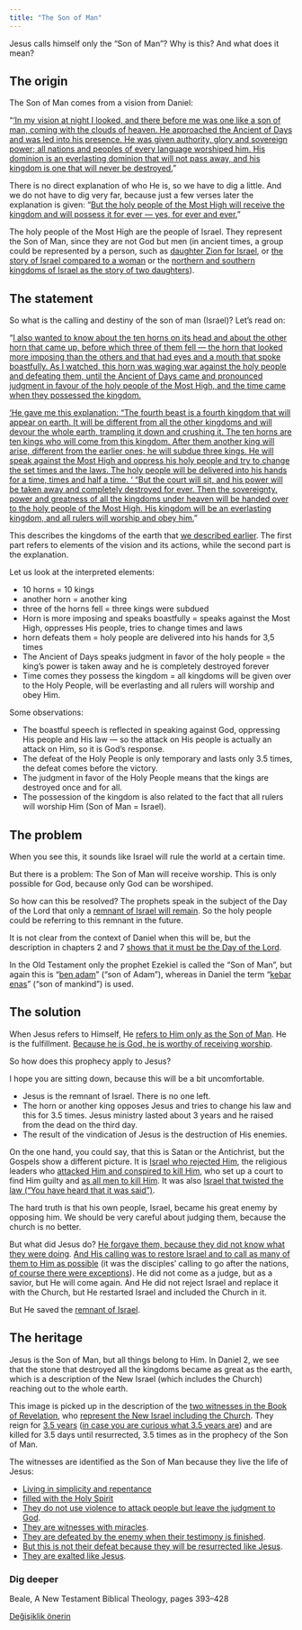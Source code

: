 ```yaml
---
title: "The Son of Man"
---
```



Jesus calls himself only the “Son of Man”? Why is this? And what does it mean?


## The origin

<a name="ba9d"></a>
The Son of Man comes from a vision from Daniel:

“[‘In my vision at night I looked, and there before me was one like a son of man, coming with the clouds of heaven. He approached the Ancient of Days and was led into his presence. He was given authority, glory and sovereign power; all nations and peoples of every language worshiped him. His dominion is an everlasting dominion that will not pass away, and his kingdom is one that will never be destroyed.](https://www.bibleserver.com/NIV/Daniel7%3A13-14)”

There is no direct explanation of who He is, so we have to dig a little. And we do not have to dig very far, because just a few verses later the explanation is given: “[But the holy people of the Most High will receive the kingdom and will possess it for ever — yes, for ever and ever.](https://www.bibleserver.com/NIV/Daniel7%3A18)”

The holy people of the Most High are the people of Israel. They represent the Son of Man, since they are not God but men (in ancient times, a group could be represented by a person, such as [daughter Zion for Israel](https://www.bibleserver.com/NIV/Isaiah1%3A8), or [the story of Israel compared to a woman](https://www.bibleserver.com/NIV/Ezekiel16) or the [northern and southern kingdoms of Israel as the story of two daughters](https://www.bibleserver.com/NIV/Ezekiel23)).


## The statement

<a name="ca53"></a>
So what is the calling and destiny of the son of man (Israel)? Let’s read on:

“[I also wanted to know about the ten horns on its head and about the other horn that came up, before which three of them fell — the horn that looked more imposing than the others and that had eyes and a mouth that spoke boastfully. As I watched, this horn was waging war against the holy people and defeating them, until the Ancient of Days came and pronounced judgment in favour of the holy people of the Most High, and the time came when they possessed the kingdom.](https://www.bibleserver.com/NIV/Daniel7%3A20-27)

[‘He gave me this explanation: “The fourth beast is a fourth kingdom that will appear on earth. It will be different from all the other kingdoms and will devour the whole earth, trampling it down and crushing it. The ten horns are ten kings who will come from this kingdom. After them another king will arise, different from the earlier ones; he will subdue three kings. He will speak against the Most High and oppress his holy people and try to change the set times and the laws. The holy people will be delivered into his hands for a time, times and half a time. ‘ “But the court will sit, and his power will be taken away and completely destroyed for ever. Then the sovereignty, power and greatness of all the kingdoms under heaven will be handed over to the holy people of the Most High. His kingdom will be an everlasting kingdom, and all rulers will worship and obey him.](https://www.bibleserver.com/NIV/Daniel7%3A20-27)”

This describes the kingdoms of the earth that [we described earlier](../../../bible/daniel/expl/the-four-kingdoms-in-daniel). The first part refers to elements of the vision and its actions, while the second part is the explanation.

Let us look at the interpreted elements:

- 10 horns = 10 kings
- another horn = another king
- three of the horns fell = three kings were subdued
- Horn is more imposing and speaks boastfully = speaks against the Most High, oppresses His people, tries to change times and laws
- horn defeats them = holy people are delivered into his hands for 3,5 times
- The Ancient of Days speaks judgment in favor of the holy people = the king’s power is taken away and he is completely destroyed forever
- Time comes they possess the kingdom = all kingdoms will be given over to the Holy People, will be everlasting and all rulers will worship and obey Him.


Some observations:

- The boastful speech is reflected in speaking against God, oppressing His people and His law — so the attack on His people is actually an attack on Him, so it is God’s response.
- The defeat of the Holy People is only temporary and lasts only 3.5 times, the defeat comes before the victory.
- The judgment in favor of the Holy People means that the kings are destroyed once and for all.
- The possession of the kingdom is also related to the fact that all rulers will worship Him (Son of Man = Israel).



## The problem

<a name="9d11"></a>
When you see this, it sounds like Israel will rule the world at a certain time.

But there is a problem: The Son of Man will receive worship. This is only possible for God, because only God can be worshiped.

So how can this be resolved? The prophets speak in the subject of the Day of the Lord that only a [remnant of Israel will remain](../../../background/israel/expl/the-remnant-of-israel). So the holy people could be referring to this remnant in the future.

It is not clear from the context of Daniel when this will be, but the description in chapters 2 and 7 [shows that it must be the Day of the Lord](../../../background/israel/expl/the-day-of-the-lord).

In the Old Testament only the prophet Ezekiel is called the “Son of Man”, but again this is “[ben adam](https://biblehub.com/interlinear/ezekiel/2-1.htm)” (“son of Adam”), whereas in Daniel the term “[kebar enas](https://biblehub.com/interlinear/daniel/7-13.htm)” (“son of mankind”) is used.


## The solution

<a name="77b0"></a>
When Jesus refers to Himself, He [refers to Him only as the Son of Man](https://www.bibleserver.com/search/NIV/%22son%20of%20man%22). He is the fulfillment. [Because he is God, he is worthy of receiving worship](https://www.bibleserver.com/NIV/Revelation5%3A6-14).

So how does this prophecy apply to Jesus?

I hope you are sitting down, because this will be a bit uncomfortable.

- Jesus is the remnant of Israel. There is no one left.
- The horn or another king opposes Jesus and tries to change his law and this for 3.5 times. Jesus ministry lasted about 3 years and he raised from the dead on the third day.
- The result of the vindication of Jesus is the destruction of His enemies.


On the one hand, you could say, that this is Satan or the Antichrist, but the Gospels show a different picture. It is [Israel who rejected Him](https://www.bibleserver.com/NIV/John1%3A11-14), the religious leaders who [attacked Him and conspired to kill Him](https://www.bibleserver.com/NIV/John11%3A45-54), who set up a court to find Him guilty and [as all men to kill Him](https://www.bibleserver.com/NIV/John19%3A1-15). It was also [Israel that twisted the law (“You have heard that it was said”)](https://www.bibleserver.com/NIV/Matthew5%3A17-48).

The hard truth is that his own people, Israel, became his great enemy by opposing him. We should be very careful about judging them, because the church is no better.

But what did Jesus do? [He forgave them, because they did not know what they were doing](https://www.bibleserver.com/NIV/Luke23%3A34). [And His calling was to restore Israel and to call as many of them to Him as possible](https://www.bibleserver.com/NIV/Matthew15%3A24) (it was the disciples’ calling to go after the nations, [of course there were exceptions](https://www.bibleserver.com/NIV/Matthew8%3A5-13)). He did not come as a judge, but as a savior, but He will come again. And He did not reject Israel and replace it with the Church, but He restarted Israel and included the Church in it.

But He saved the [remnant of Israel](../../../background/israel/expl/the-remnant-of-israel).


## The heritage

<a name="833c"></a>
Jesus is the Son of Man, but all things belong to Him. In Daniel 2, we see that the stone that destroyed all the kingdoms became as great as the earth, which is a description of the New Israel (which includes the Church) reaching out to the whole earth.

This image is picked up in the description of the [two witnesses in the Book of Revelation](https://www.bibleserver.com/NIV/Revelation11%3A3-14), who [represent the New Israel including the Church](../../../content/witnesses/expl/the-two-witnesses). They reign for [3.5 years](https://www.bibleserver.com/NIV/Revelation11%3A3) ([in case you are curious what 3.5 years are](../../../bible/daniel/expl/the-secret-of-the-3-5-years)) and are killed for 3.5 days until resurrected, 3.5 times as in the prophecy of the Son of Man.

The witnesses are identified as the Son of Man because they live the life of Jesus:

- [Living in simplicity and repentance](https://www.bibleserver.com/NIV/Revelation11%3A3)
- [filled with the Holy Spirit](https://www.bibleserver.com/NIV/Revelation11%3A4)
- [They do not use violence to attack people but leave the judgment to God](https://www.bibleserver.com/NIV/Revelation11%3A5).
- [They are witnesses with miracles](https://www.bibleserver.com/NIV/Revelation11%3A6).
- [They are defeated by the enemy when their testimony is finished](https://www.bibleserver.com/NIV/Revelation11%3A7).
- [But this is not their defeat because they will be resurrected like Jesus](https://www.bibleserver.com/NIV/Revelation11%3A8-11).
- [They are exalted like Jesus](https://www.bibleserver.com/NIV/Revelation11%3A12).



### Dig deeper

<a name="301a"></a>
Beale, A New Testament Biblical Theology, pages 393–428






[Değişiklik önerin](https://github.com/revelation-today/revelation-today/blob/main/exampleSite/content/docs/bible/daniel/expl/the-son-of-man-and-the-remnant.md)
